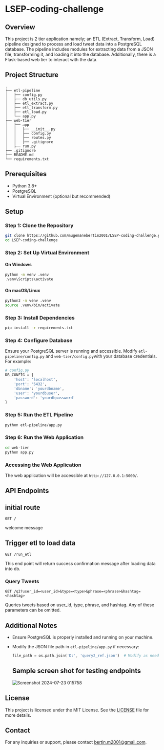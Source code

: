 # LSEP-coding-challenge

## Overview
This project is 2 tier application namely; an ETL (Extract, Transform, Load) pipeline designed to process and load tweet data into a PostgreSQL database. The pipeline includes modules for extracting data from a JSON file, transforming it, and loading it into the database. Additionally, there is a Flask-based web tier to interact with the data.

## Project Structure
```
.
├── etl-pipeline
│   ├── config.py
│   ├── db_utils.py
│   ├── etl_extract.py
│   ├── etl_transform.py
│   ├── etl_load.py
│   └── app.py
├── web-tier
│   ├── app
│   │   ├── __init__.py
│   │   ├── config.py
│   │   ├── routes.py
│   │   ├── .gitignore
│   ├── run.py
├── .gitignore
├── README.md
└── requirements.txt
```

## Prerequisites
- Python 3.8+
- PostgreSQL
- Virtual Environment (optional but recommended)

## Setup

### Step 1: Clone the Repository
```bash
git clone https://github.com/mugemanebertin2001/LSEP-coding-challenge.git
cd LSEP-coding-challenge
```

### Step 2: Set Up Virtual Environment
#### On Windows
```bash
python -m venv .venv
.venv\Scripts\activate
```

#### On macOS/Linux
```bash
python3 -m venv .venv
source .venv/bin/activate
```

### Step 3: Install Dependencies
```bash
pip install -r requirements.txt
```

### Step 4: Configure Database
Ensure your PostgreSQL server is running and accessible. Modify `etl-pipeline/config.py` and `web-tier/config.py`with your database credentials. For example:
```python
# config.py
DB_CONFIG = {
    'host': 'localhost',
    'port': '5432',
    'dbname': 'yourdbname',
    'user': 'yourdbuser',
    'password': 'yourdbpassword'
}
```

### Step 5: Run the ETL Pipeline
```bash
python etl-pipeline/app.py
```

### Step 6: Run the Web Application
```bash
cd web-tier
python app.py
```

### Accessing the Web Application
The web application will be accessible at `http://127.0.0.1:5000/`.

## API Endpoints

## initial route
```
GET /
```
welcome message

## Trigger etl to load data
```
GET /run_etl

```
This end point will return success confirmation message after loading data into db.

### Query Tweets
```
GET /q2?user_id=<user_id>&type=<type>&phrase=<phrase>&hashtag=<hashtag>
```
Queries tweets based on user_id, type, phrase, and hashtag. Any of these parameters can be omitted.

## Additional Notes
- Ensure PostgreSQL is properly installed and running on your machine.
- Modify the JSON file path in `etl-pipeline/app.py` if necessary:
  ```python
  file_path = os.path.join('D:', 'query2_ref.json')  # Modify as needed
  ```

  ## Sample screen shot for testing endpoints
  ![Screenshot 2024-07-23 015758](https://github.com/user-attachments/assets/54720ccd-77e2-411c-8dee-d715e22a903c)


## License
This project is licensed under the MIT License. See the [LICENSE](LICENSE) file for more details.

## Contact
For any inquiries or support, please contact [bertin.m2001@gmail.com](bertin.m2001@gmail.com).
